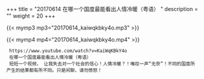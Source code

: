 +++
title = "20170614  在哪一个国度最能看出人情冷暖（粤语） "
description = ""
weight = 20
+++

{{< mymp3 mp3="20170614_kaiwqkbky4o.mp3" >}}

{{< mymp4 mp4="20170614_kaiwqkbky4o.mp4" >}}

     https://www.youtube.com/watch?v=KaiWqKBkY4o 
     在哪一个国度最能看出人情冷暖（粤语） 
     短短一个视频， 让我失去对一个社会的信心！人情冷暖？！唯叹一声“无奈”！不同的国度所产生的结果都有所不同。只是闲聊，请勿愤怒！ 
